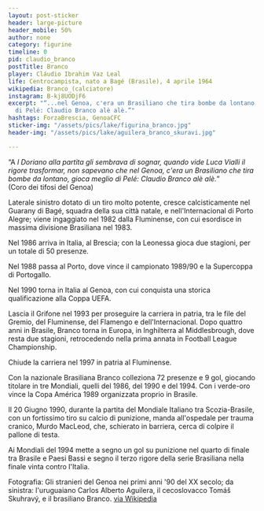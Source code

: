 ```yaml
---
layout: post-sticker
header: large-picture
header_mobile: 50%
author: none
category: figurine
timeline: 0
pid: claudio_branco
postTitle: Branco
player: Cláudio Ibrahim Vaz Leal
life: Centrocampista, nato a Bagé (Brasile), 4 aprile 1964
wikipedia: Branco_(calciatore)
instagram: B-kj8UODjF6
excerpt: "“...nel Genoa, c'era un Brasiliano che tira bombe da lontano, gioca meglio
  di Pelé: Claudio Branco alè alè.”"
hashtags: ForzaBrescia, GenoaCFC
sticker-img: "/assets/pics/lake/figurina_branco.jpg"
header-img: "/assets/pics/lake/aguilera_branco_skuravi.jpg"

---
```

“A _l Doriano alla partita gli sembrava di sognar, quando vide Luca Vialli il rigore trasformar, non sapevano che nel Genoa, c'era un Brasiliano che tira bombe da lontano, gioca meglio di Pelé: Claudio Branco alè alè._”  
(Coro dei tifosi del Genoa)

Laterale sinistro dotato di un tiro molto potente, cresce calcisticamente nel Guarany di Bagé, squadra della sua città natale, e nell'Internacional di Porto Alegre; viene ingaggiato nel 1982 dalla Fluminense, con cui esordisce in massima divisione Brasiliana nel 1983.

Nel 1986 arriva in Italia, al Brescia; con la Leonessa gioca due stagioni, per un totale di 50 presenze.

Nel 1988 passa al Porto, dove vince il campionato 1989/90 e la Supercoppa di Portogallo.

Nel 1990 torna in Italia al Genoa, con cui conquista una storica qualificazione alla Coppa UEFA.

Lascia il Grifone nel 1993 per proseguire la carriera in patria, tra le file del Gremio, del Fluminense, del Flamengo e dell'Internacional. Dopo quattro anni in Brasile, Branco torna in Europa, in Inghilterra al Middlesbrough, dove resta due stagioni, retrocedendo nella prima annata in Football League Championship.

Chiude la carriera nel 1997 in patria al Fluminense.

Con la nazionale Brasiliana Branco colleziona 72 presenze e 9 gol, giocando titolare in tre Mondiali, quelli del 1986, del 1990 e del 1994. Con i verde-oro vince la Copa América 1989 organizzata proprio in Brasile.

Il 20 Giugno 1990, durante la partita del Mondiale Italiano tra Scozia-Brasile, con un fortissimo tiro su calcio di punizione, manda all'ospedale per trauma cranico, Murdo MacLeod, che, schierato in barriera, cerca di colpire il pallone di testa.

Ai Mondiali del 1994 mette a segno un gol su punizione nel quarto di finale tra Brasile e Paesi Bassi e segno il terzo rigore della serie Brasiliana nella finale vinta contro l'Italia.

<div class="post-disclaimer">Fotografia: Gli stranieri del Genoa nei primi anni '90 del XX secolo; da sinistra: l'uruguaiano Carlos Alberto Aguilera, il cecoslovacco Tomáš Skuhravý, e il brasiliano Branco. <a href="//it.wikipedia.org/wiki/File:Genoa_anni_%2790_-_Aguilera,_Skuhravý_e_Branco.jpg" target="_blank">via Wikipedia</a>
</div>
